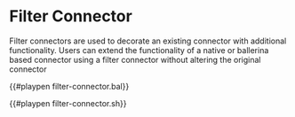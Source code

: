 # Filter Connector

Filter connectors are used to decorate an existing connector with additional functionality.
Users can extend the functionality of a native or ballerina based connector using a filter connector without altering the original connector

{{#playpen filter-connector.bal}}

{{#playpen filter-connector.sh}}